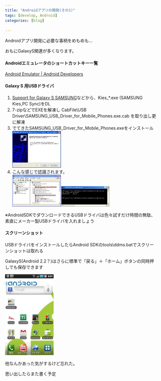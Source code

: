 ```yaml
---
title: "Androidアプリの開発(その1)"
tags: [develop, Android]
categories: [blog]

---
```


Androidアプリ開発に必要な事柄をめもめも...

おもにGalaxyS関連が多くなります。

#### Androidエミュレータのショートカットキー一覧

[Android Emulator | Android Developers][1]

 [1]: http://developer.android.com/guide/developing/tools/emulator.html#controlling

#### Galaxy S 用USBドライバ

  1. [Support for Galaxy S SAMSUNG][2]などから、Kies_*.exe (SAMSUNG Kies,PC Sync)をDL
  2. 7-zipなどでEXEを解凍し CabFile\USB Driver\SAMSUNG\_USB\_Driver\_for\_Mobile_Phones.exe.cab を取り出し更に解凍
  3. でてきたSAMSUNG\_USB\_Driver\_for\_Mobile_Phones.exeをインストール  
    [![GalaxyS USBドライバインストール画面][3]][4]
  4. こんな感じで認識されます。  
    [![GalaxySデバイスマネージャ認識][5]][6][![GalaxyS adb認識][7]][8]

 [2]: http://www.samsung.com/uk/support/detail/supportPrdDetail.do?menu=SP01&prd_ia_cd=23020100&prd_mdl_cd=GT-I9000HKDXEU&prd_mdl_name=GT-I9000&prd_ia_sub_class_cd=P
 [3]: /images/2010_1110_galaxys_usb_driver_install.jpg
 [4]: /images/2010_1110_galaxys_usb_driver_install.png
 [5]: /images/2010_1110_galaxys_device_detected.jpg
 [6]: /images/2010_1110_galaxys_device_detected.png
 [7]: /images/2010_1110_galaxys_device_detected_adb.jpg
 [8]: /images/2010_1110_galaxys_device_detected_adb.png

※AndroidSDKでダウンロードできるUSBドライバは色々試すだけ時間の無駄、素直にメーカー製USBドライバを入れましょう

#### スクリーンショット

USBドライバをインストールしたらAndroid SDKのtools\ddms.batでスクリーンショットは取れる

GalaxyS(Android 2.2？)はさらに標準で「戻る」＋「ホーム」ボタンの同時押しでも保存できます

[![GalaxySスクリーンショット][9]][10]

 [9]: /images/2010_1110_galaxys_sc.jpg
 [10]: /images/2010_1110_galaxys_sc.png

他なんかあった気がするけど忘れた。

思い出したらまた書く予定